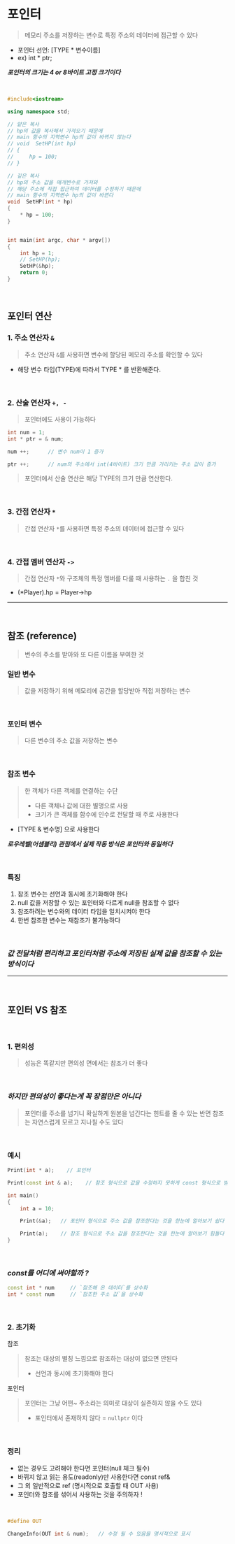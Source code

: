 # 포인터 
> 메모리 주소를 저장하는 변수로 특정 주소의 데이터에 접근할 수 있다

 * 포인터 선언: [TYPE * 변수이름]
 * ex) int * ptr;

***포인터의 크기는 4 or 8바이트 고정 크기이다***
 
<br>

``` cpp
#include<iostream>

using namespace std;

// 얕은 복사
// hp의 값을 복사해서 가져오기 때문에
// main 함수의 지역변수 hp의 값이 바뀌지 않는다
// void  SetHP(int hp)
// {
//     hp = 100;
// }

// 깊은 복사
// hp의 주소 값을 매개변수로 가져와
// 해당 주소에 직접 접근하여 데이터를 수정하기 때문에
// main 함수의 지역변수 hp의 값이 바뀐다
void  SetHP(int * hp)
{
    * hp = 100;
}


int main(int argc, char * argv[])
{
    int hp = 1;
    // SetHP(hp);
    SetHP(&hp); 
    return 0;
}
```

<br>

## 포인터 연산


### 1. 주소 연산자 `&`
> 주소 연산자 `&`를 사용하면 변수에 할당된 메모리 주소를 확인할 수 있다

 * 해당 변수 타입(TYPE)에 따라서 TYPE * 를 반환해준다.

<br>

### 2. 산술 연산자 `+, -`
> 포인터에도 사용이 가능하다

``` cpp
int num = 1;
int * ptr = & num;

num ++;      // 변수 num이 1 증가

ptr ++;      // num의 주소에서 int(4바이트) 크기 만큼 가리키는 주소 값이 증가
```

> 포인터에서 산술 연산은 해당 TYPE의 크기 만큼 연산한다.

<br>

### 3. 간접 연산자 `*`
> 간접 연산자 `*`를 사용하면 특정 주소의 데이터에 접근할 수 있다

<br>

### 4. 간접 멤버 연산자 `->`
> 간접 연산자 `*`와 구조체의 특정 멤버를 다룰 때 사용하는 `.` 을 합친 것

 * (*Player).hp = Player->hp 
---

<br>

## 참조 (reference)
> 변수의 주소를 받아와 또 다른 이름을 부여한 것 

### 일반 변수
> 값을 저장하기 위해 메모리에 공간을 할당받아 직접 저장하는 변수

<br>

### 포인터 변수
> 다른 변수의 주소 값을 저장하는 변수

<br>

### 참조 변수
> 한 객체가 다른 객체를 연결하는 수단
> * 다른 객체나 값에 대한 별명으로 사용
> * 크기가 큰 객체를 함수에 인수로 전달할 때 주로 사용한다

 * [TYPE & 변수명] 으로 사용한다

***로우레벨(어셈블리) 관점에서 실제 작동 방식은 포인터와 동일하다***

<br>

### 특징
1. 참조 변수는 선언과 동시에 초기화해야 한다
2. null 값을 저장할 수 있는 포인터와 다르게 null을 참조할 수 없다
3. 참조하려는 변수와의 데이터 타입을 일치시켜야 한다
4. 한번 참조한 변수는 재참조가 불가능하다

<br>

### ***값 전달처럼 편리하고 포인터처럼 주소에 저장된 실제 값을 참조할 수 있는 방식이다***
---

<br>

## 포인터 VS 참조

<br>

### 1. 편의성
> 성능은 똑같지만 편의성 면에서는 참조가 더 좋다

<br>

### ***하지만 편의성이 좋다는게 꼭 장점만은 아니다***
> 포인터를 주소를 넘기니 확실하게 원본을 넘긴다는 힌트를 줄 수 있는 반면 참조는 자연스럽게 모르고 지나칠 수도 있다

<br>

### 예시
``` cpp
Print(int * a);    // 포인터

Print(const int & a);    // 참조 형식으로 값을 수정하지 못하게 const 형식으로 받아오는 것이 좋다 

int main()
{
    int a = 10;

    Print(&a);   // 포인터 형식으로 주소 값을 참조한다는 것을 한눈에 알아보기 쉽다

    Print(a);    // 참조 형식으로 주소 값을 참조한다는 것을 한눈에 알아보기 힘들다
}
```

<br>

### ***const를 어디에 써야할까 ?***
``` cpp
const int * num     // `참조해 온 데이터`를 상수화
int * const num     // `참조한 주소 값`을 상수화
```


<br>

### 2. 초기화

참조
> 참조는 대상의 별칭 느낌으로 참조하는 대상이 없으면 안된다
> * 선언과 동시에 초기화해야 한다 

포인터
> 포인터는 그냥 어떤~ 주소라는 의미로 대상이 실존하지 않을 수도 있다
> * 포인터에서 존재하지 않다 = `nullptr` 이다

<br>

### 정리
 * 없는 경우도 고려해야 한다면 포인터(null 체크 필수)
 * 바뀌지 않고 읽는 용도(readonly)만 사용한다면 const ref& 
 * 그 외 일반적으로 ref (명시적으로 호출할 때 OUT 사용)
 * 포인터와 참조를 섞어서 사용하는 것을 주의하자 ! 

<br>

``` cpp
#define OUT

ChangeInfo(OUT int & num);   // 수정 될 수 있음을 명시적으로 표시
```




